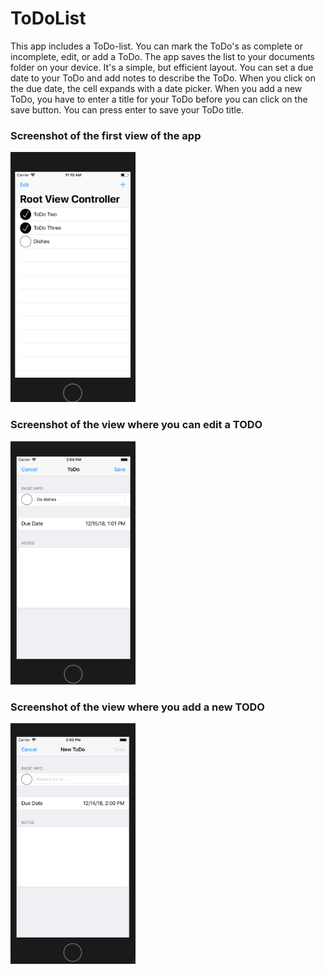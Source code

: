 # ToDoList

This app includes a ToDo-list. You can mark the ToDo's as complete or incomplete, edit, or add a ToDo. The app saves the list to your documents folder on your device. It's a simple, but efficient layout. You can set a due date to your ToDo and add notes to describe the ToDo. When you click on the due date, the cell expands with a date picker. When you add a new ToDo, you have to enter a title for your ToDo before you can click on the save button. You can press enter to save your ToDo title.

### Screenshot of the first view of the app
<img src="https://github.com/SilkeKnossen/ToDoList/blob/master/Screenshots/todolist1.png" width="200">

### Screenshot of the view where you can edit a TODO
<img src="https://github.com/SilkeKnossen/ToDoList/blob/master/Screenshots/todolist2.png" width="200">

### Screenshot of the view where you add a new TODO
<img src="https://github.com/SilkeKnossen/ToDoList/blob/master/Screenshots/todolist3.png" width="200">
